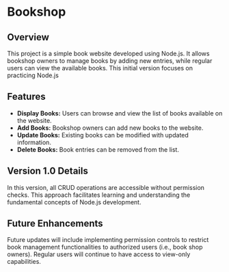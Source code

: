 # Bookshop

## Overview
This project is a simple book website developed using Node.js. It allows bookshop owners to manage books by adding new entries, while regular users can view the available books. This initial version focuses on practicing Node.js

## Features
- **Display Books:** Users can browse and view the list of books available on the website.
- **Add Books:** Bookshop owners can add new books to the website.
- **Update Books:** Existing books can be modified with updated information.
- **Delete Books:** Book entries can be removed from the list.

## Version 1.0 Details
In this version, all CRUD operations are accessible without permission checks. This approach facilitates learning and understanding the fundamental concepts of Node.js development.

## Future Enhancements
Future updates will include implementing permission controls to restrict book management functionalities to authorized users (i.e., book shop owners). Regular users will continue to have access to view-only capabilities.
